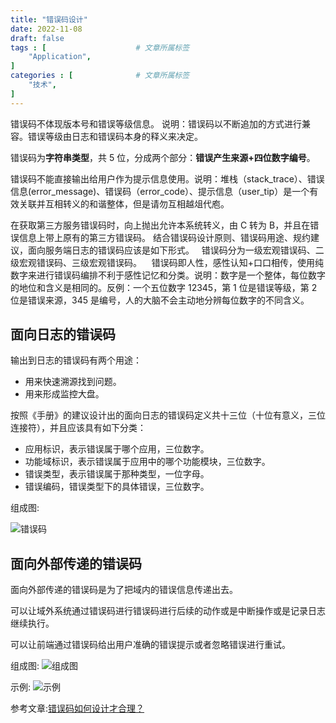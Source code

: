 ```yaml
---
title: "错误码设计"
date: 2022-11-08
draft: false
tags : [                    # 文章所属标签
    "Application",
]
categories : [              # 文章所属标签
    "技术",
]
---
```


错误码不体现版本号和错误等级信息。
说明：错误码以不断追加的方式进行兼容。错误等级由日志和错误码本身的释义来决定。 

错误码为**字符串类型**，共 5 位，分成两个部分：**错误产生来源+四位数字编号**。

错误码不能直接输出给用户作为提示信息使用。说明：堆栈（stack_trace）、错误信息(error_message)、错误码（error_code）、提示信息（user_tip）是一个有效关联并互相转义的和谐整体，但是请勿互相越俎代庖。
 

在获取第三方服务错误码时，向上抛出允许本系统转义，由 C 转为 B，并且在错误信息上带上原有的第三方错误码。 结合错误码设计原则、错误码用途、规约建议，面向服务端日志的错误码应该是如下形式。
 
错误码分为一级宏观错误码、二级宏观错误码、三级宏观错误码。 
 
错误码即人性，感性认知+口口相传，使用纯数字来进行错误码编排不利于感性记忆和分类。说明：数字是一个整体，每位数字的地位和含义是相同的。反例：一个五位数字 12345，第 1 位是错误等级，第 2 位是错误来源，345 是编号，人的大脑不会主动地分辨每位数字的不同含义。

## 面向日志的错误码

输出到日志的错误码有两个用途：

- 用来快速溯源找到问题。
- 用来形成监控大盘。

按照《手册》的建议设计出的面向日志的错误码定义共十三位（十位有意义，三位连接符），并且应该具有如下分类：
- 应用标识，表示错误属于哪个应用，三位数字。
- 功能域标识，表示错误属于应用中的哪个功能模块，三位数字。
- 错误类型，表示错误属于那种类型，一位字母。
- 错误编码，错误类型下的具体错误，三位数字。

组成图:

![错误码](https://www.mineor.xyz/images/20221108/errcode.png)

## 面向外部传递的错误码

面向外部传递的错误码是为了把域内的错误信息传递出去。

可以让域外系统通过错误码进行错误码进行后续的动作或是中断操作或是记录日志继续执行。

可以让前端通过错误码给出用户准确的错误提示或者忽略错误进行重试。

组成图:
![组成图](https://www.mineor.xyz/images/20221108/errcode5.png)


示例:
![示例](https://www.mineor.xyz/images/20221108/errcode_example.png)


参考文章:[错误码如何设计才合理？](https://mp.weixin.qq.com/s/4B8PDPHuzaTO2nR6LULSiQ)